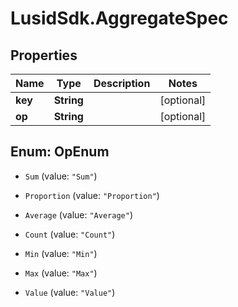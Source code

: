 # LusidSdk.AggregateSpec

## Properties
Name | Type | Description | Notes
------------ | ------------- | ------------- | -------------
**key** | **String** |  | [optional] 
**op** | **String** |  | [optional] 


<a name="OpEnum"></a>
## Enum: OpEnum


* `Sum` (value: `"Sum"`)

* `Proportion` (value: `"Proportion"`)

* `Average` (value: `"Average"`)

* `Count` (value: `"Count"`)

* `Min` (value: `"Min"`)

* `Max` (value: `"Max"`)

* `Value` (value: `"Value"`)




